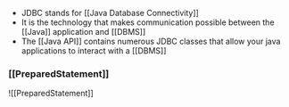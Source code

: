 - JDBC stands for [[Java Database Connectivity]]
- It is the technology that makes communication possible between the [[Java]] application and [[DBMS]]
- The [[Java API]] contains numerous JDBC classes that allow your java applications to interact with a [[DBMS]]

### [[PreparedStatement]]
![[PreparedStatement]]
